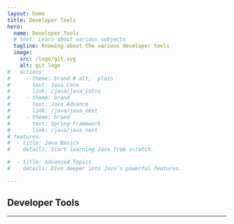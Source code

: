 ```yaml
---
layout: home
title: Developer Tools
hero:
  name: Developer Tools
  # text: Learn about various subjects
  tagline: Knowing about the various developer tools
  image:
    src: /logo/git.svg
    alt: git logo
#   actions:
#     - theme: brand # alt,  plain
#       text: Java Core
#       link: /java/java_intro
#     - theme: brand
#       text: Java Advance
#       link: /java/java_next
#     - theme: brand
#       text: Spring Framework
#       link: /java/java_next    
# features:    
#  - title: Java Basics
#    details: Start learning Java from scratch.

#  - title: Advanced Topics
#    details: Dive deeper into Java’s powerful features.

---
```


<script setup>
import CollapsibleList from '@theme/components/CollapsibleList.vue'
import ResourceCard from '@theme/components/ResourceCard.vue'
import BookCard from '@theme/components/BookCard.vue'

// import { 
//   booksUsed, 
//   booksPending,
//   resourcesUsed,
//   resourcesPending } from '@theme/data/resources/reactResources.ts'

import { toolsSection } from '@theme/data/fileStructures/toolsSections.ts'

</script>

## Developer Tools
 
<CollapsibleList :sections="toolsSection" />

___
 
 